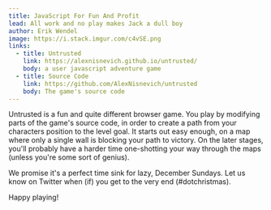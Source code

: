 ```yaml
---
title: JavaScript For Fun And Profit
lead: All work and no play makes Jack a dull boy
author: Erik Wendel
image: https://i.stack.imgur.com/c4vSE.png
links:
  - title: Untrusted
    link: https://alexnisnevich.github.io/untrusted/
    body: a user javascript adventure game
  - title: Source Code
    link: https://github.com/AlexNisnevich/untrusted
    body: The game's source code
---
```


Untrusted is a fun and quite different browser game. You play by modifying parts of the game's source code, in order to create a path from your characters position to the level goal.
It starts out easy enough, on a map where only a single wall is blocking your path to victory.
On the later stages, you'll probably have a harder time one-shotting your way through the maps (unless you're some sort of genius).

We promise it's a perfect time sink for lazy, December Sundays.
Let us know on Twitter when (if) you get to the very end (#dotchristmas).

Happy playing!


